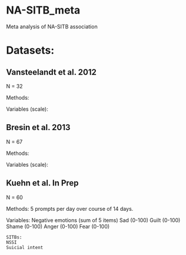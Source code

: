 # NA-SITB_meta
Meta analysis of NA-SITB association

# Datasets: 

## Vansteelandt et al. 2012
  N = 32
  
  Methods: 
  
  Variables (scale): 

## Bresin et al. 2013
  N = 67
  
  Methods: 
  
  Variables (scale): 
  
## Kuehn et al. In Prep
  N = 60
 
  Methods: 5 prompts per day over course of 14 days.
 
  Variables:
    Negative emotions (sum of 5 items) 
    Sad (0-100)
    Guilt (0-100)
    Shame (0-100)
    Anger (0-100)
    Fear (0-100)
    
    SITBs:
    NSSI 
    Suicial intent
 
